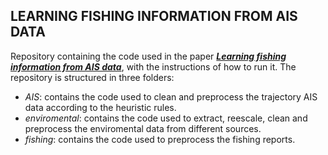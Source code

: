 ## LEARNING FISHING INFORMATION FROM AIS DATA

Repository containing the code used in the paper [***Learning fishing information from AIS data***](https://dl.acm.org/doi/abs/10.1145/3557921.3565543), with the instructions of how to run it. The repository is structured in three folders:
- *AIS*: contains the code used to clean and preprocess the trajectory AIS data according to the heuristic rules.
- *enviromental*: contains the code used to extract, reescale, clean and preprocess the enviromental data from different sources.
- *fishing*: contains the code used to preprocess the fishing reports.
